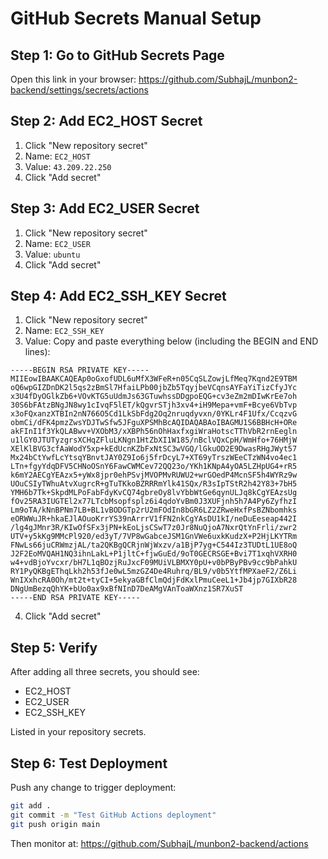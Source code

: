 # GitHub Secrets Manual Setup

## Step 1: Go to GitHub Secrets Page
Open this link in your browser:
https://github.com/SubhajL/munbon2-backend/settings/secrets/actions

## Step 2: Add EC2_HOST Secret
1. Click "New repository secret"
2. Name: `EC2_HOST`
3. Value: `43.209.22.250`
4. Click "Add secret"

## Step 3: Add EC2_USER Secret
1. Click "New repository secret"
2. Name: `EC2_USER`
3. Value: `ubuntu`
4. Click "Add secret"

## Step 4: Add EC2_SSH_KEY Secret
1. Click "New repository secret"
2. Name: `EC2_SSH_KEY`
3. Value: Copy and paste everything below (including the BEGIN and END lines):

```
-----BEGIN RSA PRIVATE KEY-----
MIIEowIBAAKCAQEAp0oGxofUDL6uMfX3WFeR+n05CqSLZowjLfMeq7Kqnd2E9TBM
oQ6wpGIZDnDK2l5qs2zBmSl7HfaiLPb00jbZb5TqyjbeVCqnsAYFaYiTizCfyJYc
x3U4fDyOGlkZb6+VOvKTG5uUdmJs63GTuwhssDDgpoEQG+cv3eZm2mDIwKrEe7oh
30S6bFAtzBNgJN8wy1cIvqF5lET/kQgvrSTjh3xv4+iH9Mepa+vmF+Bcye6VbTvp
x3oFQxanzXTBIn2nN766O5Cd1LkSbFdg2Oq2nruqdyvxn/0YKLr4F1Ufx/CcqzvG
obmCi/dFK4pmzZwsYDJTwSfw5JFguXPSMhBcAQIDAQABAoIBAGMU1S6BBHcH+ORe
akFInI1f3YkQLABwv+VXObM3/xXBPh56nOhHaxfxgiWraHotscTThVbR2rnEegln
u1lGY0JTUTyzgrsXCHqZFluLKNgn1HtZbXI1W185/nBclVQxCpH/WmHfo+76HMjW
XElKlBVG3cfAaWodY5xp+kEdUcnKZbFxNtSC3wVGQ/lGkuOD2E9DwasRHgJWyt57
Mx24bCtYwfLcYtsqYBnvtJAY0Z9Io6j5frDcyL7+XT69yTrszWEeCTzWN4vo4ec1
LTn+fgyYdqDFV5CHNoOSnY6FawCWMCev72QQ23o/YKh1KNpA4yOA5LZHpUG4+rR5
k6mY2AECgYEAzx5+yWx8jpr0ehPSvjMVOPMvRUWU2+wrGOedP4McnSF5h4WYRz9w
UOuCSIyTWhuAtvXugrcR+gTuTKkoBZRRRmYlk41SQx/R3sIpTStR2h42Y83+7bH5
YMH6b7Tk+SkpdMLPoFabFdyKvCQ74gbreOy8lvYbbWtGe6qynULJq8kCgYEAzsUg
fOv25RA3IUGTEl2x77LTcbMsopfsplz6i4qdoYvBm0J3XUFjnh5h7A4Py6ZyfhzI
Lm9oTA/kNnBPNm7LB+BL1vBODGTp2rU2mFOdIn8bGR6LZ2ZRweHxfPsBZNbomhks
eORWWuJR+hkaEJlAOuoKrrYS39nArrrV1fFN2nkCgYAsDU1kI/neDuEeseap442I
/lg4gJMnr3R/KIwOfSFx3jPN+kEoLjsCSwT7z0Jr8NuQjoA7NxrQtYnFrli/zwr2
UTV+y5kKg9MMcPl920/ed3yT/7VP8wGabceJSM1GnVWe6uxkKudzX+P2HjLKYTRm
FNwLs66juCRWmzjAL/ta2QKBgQCRjnWjWxzv/a1BjP7yg+C544Iz3TUDtL1UE8oQ
J2F2EoMVQAH1NQ3ihnLakL+P1jltC+fjwGuEd/9oT0GECRSGE+Bvi7T1xqhVXRH0
w4+vdBjoYvcxr/bH7L1qBOzjRuJxcF09MUiVLBMXY0pU+v0bPByPBv9cc9bPahkU
RY1PyQKBgEThqLkh2h53fJe0wL5mzGZ4De4Ruhrq/BL9/v0b5YtfMPXaeF2/Z6Li
WnIXxhcRA0Oh/mt2t+tyCI+5ekyaGBfClmQdjFdKxlPmuCeeL1+Jb4jp7GIXbR28
DNgUmBezqQhYK+bUo0ax9xBfNInD7DeAMgVAnToaWXnz1SR7XuST
-----END RSA PRIVATE KEY-----
```

4. Click "Add secret"

## Step 5: Verify
After adding all three secrets, you should see:
- EC2_HOST
- EC2_USER  
- EC2_SSH_KEY

Listed in your repository secrets.

## Step 6: Test Deployment
Push any change to trigger deployment:
```bash
git add .
git commit -m "Test GitHub Actions deployment"
git push origin main
```

Then monitor at: https://github.com/SubhajL/munbon2-backend/actions